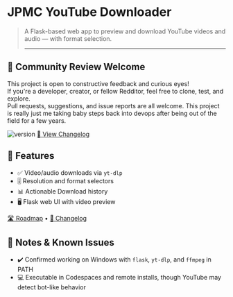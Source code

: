 # JPMC YouTube Downloader

> A Flask-based web app to preview and download YouTube videos and audio — with format selection.
>
> ---

## 🧠 Community Review Welcome

This project is open to constructive feedback and curious eyes!  
If you're a developer, creator, or fellow Redditor, feel free to clone, test, and explore.  
Pull requests, suggestions, and issue reports are all welcome.  This project is really just me taking baby steps back into devops after being out of the field for a few years.

![version](https://img.shields.io/badge/version-1.0-blue)
[📘 View Changelog](./CHANGELOG.md)

## 🚀 Features

- ✅ Video/audio downloads via `yt-dlp`
- 🎚️ Resolution and format selectors
- 📊 Actionable Download history
- 🖥️ Flask web UI with video preview

[🛣️ Roadmap](./ROADMAP.md) • [📘 Changelog](./CHANGELOG.md)

## 🔧 Notes & Known Issues

- ✔️ Confirmed working on Windows with `flask`, `yt-dlp`, and `ffmpeg` in PATH
- 💻 Executable in Codespaces and remote installs, though YouTube may detect bot-like behavior
